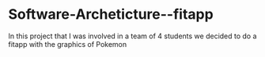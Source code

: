 # Software-Archeticture--fitapp

In this project that I was involved in a team of 4 students we decided to do a fitapp with the graphics of Pokemon


